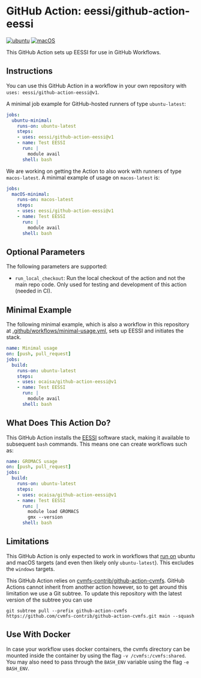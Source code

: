 # GitHub Action: eessi/github-action-eessi
[![ubuntu](https://github.com/ocaisa/github-action-eessi/workflows/ubuntu/badge.svg)](https://github.com/ocaisa/github-action-eessi/actions?query=workflow%3Aubuntu) [![macOS](https://github.com/ocaisa/github-action-eessi/workflows/macOS/badge.svg)](https://github.com/ocaisa/github-action-eessi/actions?query=workflow%3AmacOS)


This GitHub Action sets up EESSI for use in GitHub Workflows.

## Instructions
You can use this GitHub Action in a workflow in your own repository with `uses: eessi/github-action-eessi@v1`.

A minimal job example for GitHub-hosted runners of type `ubuntu-latest`:
```yaml
jobs:
  ubuntu-minimal:
    runs-on: ubuntu-latest
    steps:
    - uses: eessi/github-action-eessi@v1
    - name: Test EESSI
      run: |
        module avail
      shell: bash
```

We are working on getting the Action to also work with runners of type `macos-latest`. A minimal example of usage on `macos-latest` is:
```yaml
jobs:
  macOS-minimal:
    runs-on: macos-latest
    steps:
    - uses: eessi/github-action-eessi@v1
    - name: Test EESSI
      run: |
        module avail
      shell: bash
```

## Optional Parameters
The following parameters are supported:
- `run_local_checkout`: Run the local checkout of the action and not the main repo code. Only used for testing and development of this action (needed in CI).

## Minimal Example

The following minimal example, which is also a workflow in this repository at [.github/workflows/minimal-usage.yml](https://github.com/ocaisa/github-action-eessi/tree/main/.github/workflows/minimal-usage.yml), sets up EESSI and initiates the stack.
```yaml
name: Minimal usage
on: [push, pull_request]
jobs:
  build:
    runs-on: ubuntu-latest
    steps:
    - uses: ocaisa/github-action-eessi@v1
    - name: Test EESSI
      run: |
        module avail
      shell: bash
```

## What Does This Action Do?

This GitHub Action installs the [EESSI](https://eessi.github.io/docs/) software stack, making it available to subsequent `bash` commands. This means one can create
workflows such as:
```yaml
name: GROMACS usage
on: [push, pull_request]
jobs:
  build:
    runs-on: ubuntu-latest
    steps:
    - uses: ocaisa/github-action-eessi@v1
    - name: Test EESSI
      run: |
        module load GROMACS
        gmx --version
      shell: bash
```

## Limitations

This GitHub Action is only expected to work in workflows that [run on](https://docs.github.com/en/free-pro-team@latest/actions/reference/workflow-syntax-for-github-actions#jobsjob_idruns-on) ubuntu and macOS targets (and even then likely only `ubuntu-latest`). This excludes the `windows` targets.

This GitHub Action relies on [cvmfs-contrib/github-action-cvmfs](https://github.com/cvmfs-contrib/github-action-cvmfs). GitHub Actions cannot inherit from another action however, so to get around this limitation we use a Git subtree. To update this repository with the latest version of the subtree you can use 
```
git subtree pull --prefix github-action-cvmfs https://github.com/cvmfs-contrib/github-action-cvmfs.git main --squash
```

## Use With Docker

In case your workflow uses docker containers, the cvmfs directory can be mounted inside the container by using the flag `-v /cvmfs:/cvmfs:shared`. You may also need to pass through the `BASH_ENV` variable using the flag `-e BASH_ENV`.
